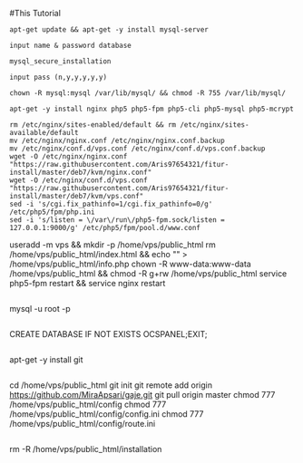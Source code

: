 #This Tutorial
```
apt-get update && apt-get -y install mysql-server
```
```
input name & password database
```
```
mysql_secure_installation
```
```
input pass (n,y,y,y,y,y)
```
```
chown -R mysql:mysql /var/lib/mysql/ && chmod -R 755 /var/lib/mysql/
```
```
apt-get -y install nginx php5 php5-fpm php5-cli php5-mysql php5-mcrypt
```
```
rm /etc/nginx/sites-enabled/default && rm /etc/nginx/sites-available/default
mv /etc/nginx/nginx.conf /etc/nginx/nginx.conf.backup
mv /etc/nginx/conf.d/vps.conf /etc/nginx/conf.d/vps.conf.backup
wget -O /etc/nginx/nginx.conf "https://raw.githubusercontent.com/Aris97654321/fitur-install/master/deb7/kvm/nginx.conf"
wget -O /etc/nginx/conf.d/vps.conf "https://raw.githubusercontent.com/Aris97654321/fitur-install/master/deb7/kvm/vps.conf"
sed -i 's/cgi.fix_pathinfo=1/cgi.fix_pathinfo=0/g' /etc/php5/fpm/php.ini
sed -i 's/listen = \/var\/run\/php5-fpm.sock/listen = 127.0.0.1:9000/g' /etc/php5/fpm/pool.d/www.conf
```
useradd -m vps && mkdir -p /home/vps/public_html
rm /home/vps/public_html/index.html && echo "<?php phpinfo() ?>" > /home/vps/public_html/info.php
chown -R www-data:www-data /home/vps/public_html && chmod -R g+rw /home/vps/public_html
service php5-fpm restart && service nginx restart
```
```
mysql -u root -p
```
```
CREATE DATABASE IF NOT EXISTS OCSPANEL;EXIT;
```
```
apt-get -y install git
```
```
cd /home/vps/public_html
git init
git remote add origin https://github.com/MiraApsari/gaje.git
git pull origin master
chmod 777 /home/vps/public_html/config
chmod 777 /home/vps/public_html/config/config.ini
chmod 777 /home/vps/public_html/config/route.ini
```
```
rm -R /home/vps/public_html/installation
```
```
